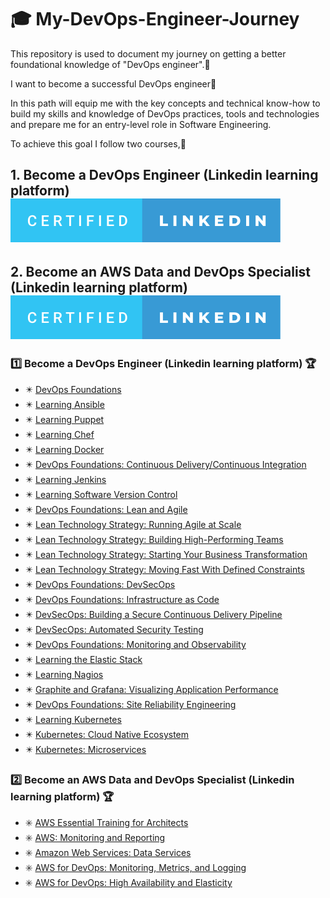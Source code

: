 #    :mortar_board:  My-DevOps-Engineer-Journey 

This repository is used to document my journey on getting a better foundational knowledge of "DevOps engineer".:memo:

I want to become a successful DevOps engineer:sparkling_heart:

In this path  will equip me with the key concepts and technical know-how to build my skills and knowledge of DevOps practices, tools and technologies and prepare me for an entry-level role in Software Engineering. 


To achieve this goal I follow two courses,:bookmark_tabs:

## 1. Become a DevOps Engineer (Linkedin learning platform) ![forthebadge](https://github.com/BJSanja/My-Software-Development-Journey/blob/main/certified-linkedin.svg)

## 2. Become an AWS Data and DevOps Specialist (Linkedin learning platform) ![forthebadge](https://github.com/BJSanja/My-Software-Development-Journey/blob/main/certified-linkedin.svg)





### :one: Become a DevOps Engineer (Linkedin learning platform) :trophy:

- :eight_pointed_black_star: [DevOps Foundations](https://github.com/BJSanja/My-DevOps-Engineer-Journey/blob/main/Become%20a%20DevOps%20Engineer/1.DevOps%20Foundations)
- :eight_pointed_black_star: [Learning Ansible](https://github.com/BJSanja/My-DevOps-Engineer-Journey/blob/main/Become%20a%20DevOps%20Engineer/2.Learning%20Ansible)
- :eight_pointed_black_star: [Learning Puppet](https://github.com/BJSanja/My-DevOps-Engineer-Journey/blob/main/Become%20a%20DevOps%20Engineer/3.Learning%20Puppet)
- :eight_pointed_black_star: [Learning Chef](https://github.com/BJSanja/My-DevOps-Engineer-Journey/blob/main/Become%20a%20DevOps%20Engineer/4.Learning%20Chef)
- :eight_pointed_black_star: [Learning Docker](https://github.com/BJSanja/My-DevOps-Engineer-Journey/blob/main/Become%20a%20DevOps%20Engineer/5.Learning%20Docker)
- :eight_pointed_black_star: [DevOps Foundations: Continuous Delivery/Continuous Integration](https://github.com/BJSanja/My-DevOps-Engineer-Journey/blob/main/Become%20a%20DevOps%20Engineer/6.DevOps%20Foundations-Continuous%20Delivery-Continuous%20Integration)
- :eight_pointed_black_star: [Learning Jenkins](https://github.com/BJSanja/My-DevOps-Engineer-Journey/blob/main/Become%20a%20DevOps%20Engineer/7.Learning%20Jenkins)
- :eight_pointed_black_star: [Learning Software Version Control](https://github.com/BJSanja/My-DevOps-Engineer-Journey/blob/main/Become%20a%20DevOps%20Engineer/8.Learning%20Software%20Version%20Control)
- :eight_pointed_black_star: [DevOps Foundations: Lean and Agile](https://github.com/BJSanja/My-DevOps-Engineer-Journey/blob/main/Become%20a%20DevOps%20Engineer/9.DevOps%20Foundations:%20Lean%20and%20Agile)
- :eight_pointed_black_star: [Lean Technology Strategy: Running Agile at Scale](https://github.com/BJSanja/My-DevOps-Engineer-Journey/blob/main/Become%20a%20DevOps%20Engineer/10.Lean%20Technology%20Strategy:%20Running%20Agile%20at%20Scale)
- :eight_pointed_black_star: [Lean Technology Strategy: Building High-Performing Teams](https://github.com/BJSanja/My-DevOps-Engineer-Journey/blob/main/Become%20a%20DevOps%20Engineer/11.Lean%20Technology%20Strategy:%20Building%20High-Performing%20Teams)
- :eight_pointed_black_star: [Lean Technology Strategy: Starting Your Business Transformation](https://github.com/BJSanja/My-DevOps-Engineer-Journey/blob/main/Become%20a%20DevOps%20Engineer/12.Lean%20Technology%20Strategy:%20Starting%20Your%20Business%20Transformation)
- :eight_pointed_black_star: [Lean Technology Strategy: Moving Fast With Defined Constraints](https://github.com/BJSanja/My-DevOps-Engineer-Journey/blob/main/Become%20a%20DevOps%20Engineer/13.Lean%20Technology%20Strategy:%20Moving%20Fast%20With%20Defined%20Constraints)
- :eight_pointed_black_star: [DevOps Foundations: DevSecOps](https://github.com/BJSanja/My-DevOps-Engineer-Journey/blob/main/Become%20a%20DevOps%20Engineer/14.DevOps%20Foundations:%20DevSecOps) 
- :eight_pointed_black_star: [DevOps Foundations: Infrastructure as Code](https://github.com/BJSanja/My-DevOps-Engineer-Journey/blob/main/Become%20a%20DevOps%20Engineer/15.DevOps%20Foundations:%20Infrastructure%20as%20Code)
- :eight_pointed_black_star: [DevSecOps: Building a Secure Continuous Delivery Pipeline](https://github.com/BJSanja/My-DevOps-Engineer-Journey/blob/main/Become%20a%20DevOps%20Engineer/16.DevSecOps:%20Building%20a%20Secure%20Continuous%20Delivery%20Pipeline)
- :eight_pointed_black_star: [DevSecOps: Automated Security Testing](https://github.com/BJSanja/My-DevOps-Engineer-Journey/blob/main/Become%20a%20DevOps%20Engineer/17.DevSecOps:%20Automated%20Security%20Testing)
- :eight_pointed_black_star: [DevOps Foundations: Monitoring and Observability](https://github.com/BJSanja/My-DevOps-Engineer-Journey/blob/main/Become%20a%20DevOps%20Engineer/18.DevOps%20Foundations:%20Monitoring%20and%20Observability)
- :eight_pointed_black_star: [Learning the Elastic Stack](https://github.com/BJSanja/My-DevOps-Engineer-Journey/blob/main/Become%20a%20DevOps%20Engineer/19.Learning%20the%20Elastic%20Stack)
- :eight_pointed_black_star: [Learning Nagios](https://github.com/BJSanja/My-DevOps-Engineer-Journey/blob/main/Become%20a%20DevOps%20Engineer/20.Learning%20Nagios)
- :eight_pointed_black_star: [Graphite and Grafana: Visualizing Application Performance](https://github.com/BJSanja/My-DevOps-Engineer-Journey/blob/main/Become%20a%20DevOps%20Engineer/21.Graphite%20and%20Grafana:%20Visualizing%20Application%20Performance)
- :eight_pointed_black_star: [DevOps Foundations: Site Reliability Engineering](https://github.com/BJSanja/My-DevOps-Engineer-Journey/blob/main/Become%20a%20DevOps%20Engineer/22.DevOps%20Foundations:%20Site%20Reliability%20Engineering)
- :eight_pointed_black_star: [Learning Kubernetes](https://github.com/BJSanja/My-DevOps-Engineer-Journey/blob/main/Become%20a%20DevOps%20Engineer/23.Learning%20Kubernetes)
- :eight_pointed_black_star: [Kubernetes: Cloud Native Ecosystem](https://github.com/BJSanja/My-DevOps-Engineer-Journey/blob/main/Become%20a%20DevOps%20Engineer/24.Kubernetes:%20Cloud%20Native%20Ecosystem)
- :eight_pointed_black_star: [Kubernetes: Microservices](https://github.com/BJSanja/My-DevOps-Engineer-Journey/blob/main/Become%20a%20DevOps%20Engineer/25.Kubernetes:%20Microservices)



### :two: Become an AWS Data and DevOps Specialist (Linkedin learning platform) :trophy:

- :eight_spoked_asterisk: [AWS Essential Training for Architects](https://github.com/BJSanja/My-DevOps-Engineer-Journey/blob/main/Become%20an%20AWS%20Data%20and%20DevOps%20Specialist/1.AWS%20Essential%20Training%20for%20Architects)
- :eight_spoked_asterisk: [AWS: Monitoring and Reporting](https://github.com/BJSanja/My-DevOps-Engineer-Journey/blob/main/Become%20an%20AWS%20Data%20and%20DevOps%20Specialist/2.AWS:%20Monitoring%20and%20Reporting)
- :eight_spoked_asterisk: [Amazon Web Services: Data Services](https://github.com/BJSanja/My-DevOps-Engineer-Journey/blob/main/Become%20an%20AWS%20Data%20and%20DevOps%20Specialist/3.Amazon%20Web%20Services:%20Data%20Services)
- :eight_spoked_asterisk: [AWS for DevOps: Monitoring, Metrics, and Logging](https://github.com/BJSanja/My-DevOps-Engineer-Journey/blob/main/Become%20an%20AWS%20Data%20and%20DevOps%20Specialist/4.AWS%20for%20DevOps:%20Monitoring%2C%20Metrics%2C%20and%20Logging)
- :eight_spoked_asterisk: [AWS for DevOps: High Availability and Elasticity](https://github.com/BJSanja/My-DevOps-Engineer-Journey/blob/main/Become%20an%20AWS%20Data%20and%20DevOps%20Specialist/5.AWS%20for%20DevOps:%20High%20Availability%20and%20Elasticity)






